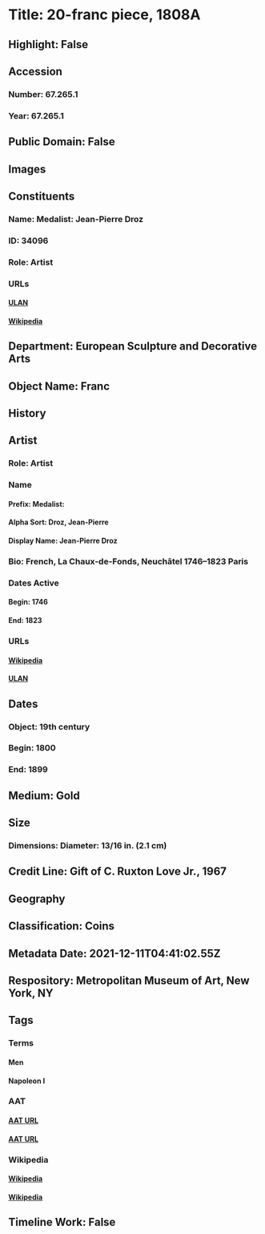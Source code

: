 # Title: 20-franc piece, 1808A
## Highlight: False
## Accession
### Number: 67.265.1
### Year: 67.265.1
## Public Domain: False
## Images
## Constituents
### Name: Medalist: Jean-Pierre Droz
### ID: 34096
### Role: Artist
### URLs
#### [ULAN](http://vocab.getty.edu/page/ulan/500026348)
#### [Wikipedia](https://www.wikidata.org/wiki/Q122200)
## Department: European Sculpture and Decorative Arts
## Object Name: Franc
## History
## Artist
### Role: Artist
### Name
#### Prefix: Medalist:
#### Alpha Sort: Droz, Jean-Pierre
#### Display Name: Jean-Pierre Droz
### Bio: French, La Chaux-de-Fonds, Neuchâtel 1746–1823 Paris
### Dates Active
#### Begin: 1746
#### End: 1823
### URLs
#### [Wikipedia](https://www.wikidata.org/wiki/Q122200)
#### [ULAN](http://vocab.getty.edu/page/ulan/500026348)
## Dates
### Object: 19th century
### Begin: 1800
### End: 1899
## Medium: Gold
## Size
### Dimensions: Diameter: 13/16 in. (2.1 cm)
## Credit Line: Gift of C. Ruxton Love Jr., 1967
## Geography
## Classification: Coins
## Metadata Date: 2021-12-11T04:41:02.55Z
## Respository: Metropolitan Museum of Art, New York, NY
## Tags
### Terms
#### Men
#### Napoleon I
### AAT
#### [AAT URL](http://vocab.getty.edu/page/aat/300025928)
#### [AAT URL](http://vocab.getty.edu/page/ulan/500122388)
### Wikipedia
#### [Wikipedia]()
#### [Wikipedia]()
## Timeline Work: False